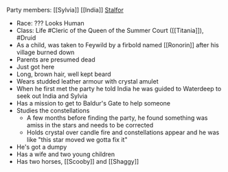 Party members: [[Sylvia]] [[India]] [Stalfor](PCs/Current/Stalfor.md)

- Race: ??? Looks Human
- Class: Life #Cleric of the Queen of the Summer Court ([[Titania]]), #Druid
- As a child, was taken to Feywild by a firbold named [[Ronorin]] after his village burned down
- Parents are presumed dead
- Just got here
- Long, brown hair, well kept beard
- Wears studded leather armour with crystal amulet
- When he first met the party he told India he was guided to Waterdeep to seek out India and Sylvia
- Has a mission to get to Baldur's Gate to help someone
- Studies the constellations
	- A few months before finding the party, he found something was amiss in the stars and needs to be corrected
	- Holds crystal over candle fire and constellations appear and he was like "this star moved we gotta fix it"
-   He's got a dumpy
- Has a wife and two young children
- Has two horses, [[Scooby]] and [[Shaggy]]